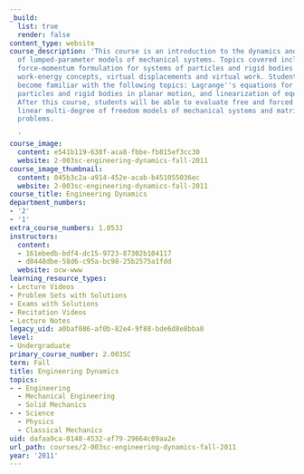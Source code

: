 ```yaml
---
_build:
  list: true
  render: false
content_type: website
course_description: 'This course is an introduction to the dynamics and vibrations
  of lumped-parameter models of mechanical systems. Topics covered include kinematics,
  force-momentum formulation for systems of particles and rigid bodies in planar motion,
  work-energy concepts, virtual displacements and virtual work. Students will also
  become familiar with the following topics: Lagrange''s equations for systems of
  particles and rigid bodies in planar motion, and linearization of equations of motion.
  After this course, students will be able to evaluate free and forced vibration of
  linear multi-degree of freedom models of mechanical systems and matrix eigenvalue
  problems.

  '
course_image:
  content: e541b119-638f-aca8-fbbe-fb815ef3cc30
  website: 2-003sc-engineering-dynamics-fall-2011
course_image_thumbnail:
  content: 045b3c2a-a914-452e-acab-b451055036ec
  website: 2-003sc-engineering-dynamics-fall-2011
course_title: Engineering Dynamics
department_numbers:
- '2'
- '1'
extra_course_numbers: 1.053J
instructors:
  content:
  - 161ebedb-bdf4-dc15-9723-87302b104117
  - d8448dbe-58d6-c95a-bc98-25b2575a1fdd
  website: ocw-www
learning_resource_types:
- Lecture Videos
- Problem Sets with Solutions
- Exams with Solutions
- Recitation Videos
- Lecture Notes
legacy_uid: a0baf086-af0b-82e4-9f88-bde6d8e8bba0
level:
- Undergraduate
primary_course_number: 2.003SC
term: Fall
title: Engineering Dynamics
topics:
- - Engineering
  - Mechanical Engineering
  - Solid Mechanics
- - Science
  - Physics
  - Classical Mechanics
uid: dafaa9ca-0148-4532-af79-29664c09aa2e
url_path: courses/2-003sc-engineering-dynamics-fall-2011
year: '2011'
---
```

